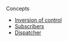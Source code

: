Concepts

- [Inversion of control](./ioc.md)
- [Subscribers](./subscribers.md)
- [Dispatcher](./dispatcher.md)